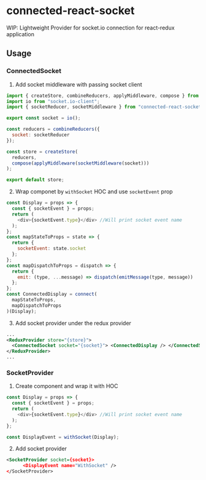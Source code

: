 # connected-react-socket

WIP: Lightweight Provider for socket.io connection for react-redux application

## Usage

### ConnectedSocket

1. Add socket middleware with passing socket client

```js
import { createStore, combineReducers, applyMiddleware, compose } from "redux";
import io from "socket.io-client";
import { socketReducer, socketMiddleware } from "connected-react-socket";

export const socket = io();

const reducers = combineReducers({
  socket: socketReducer
});

const store = createStore(
  reducers,
  compose(applyMiddleware(socketMiddleware(socket)))
);

export default store;
```

2. Wrap componet by `withSocket` HOC and use `socketEvent` prop

```js
const Display = props => {
  const { socketEvent } = props;
  return (
    <div>{socketEvent.type}</div> //Will print socket event name
  );
};
const mapStateToProps = state => {
  return {
    socketEvent: state.socket
  };
};
const mapDispatchToProps = dispatch => {
  return {
    emit: (type, ...message) => dispatch(emitMessage(type, message))
  };
};
const ConnectedDisplay = connect(
  mapStateToProps,
  mapDispatchToProps
)(Display);
```

3. Add socket provider under the redux provider

```xml
...
<ReduxProvider store="{store}">
  <ConnectedSocket socket="{socket}"> <ConnectedDisplay /> </ConnectedSocket>
</ReduxProvider>
...
```

### SocketProvider

1. Create component and wrap it with HOC

```js
const Display = props => {
  const { socketEvent } = props;
  return (
    <div>{socketEvent.type}</div> //Will print socket event name
  );
};

const DisplayEvent = withSocket(Display);
```

2. Add socket provider

```xml
<SocketProvider socket={socket}>
      <DisplayEvent name="WithSocket" />
</SocketProvider>
```
